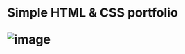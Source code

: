 <h1>Simple HTML & CSS portfolio
  
  ![image](https://user-images.githubusercontent.com/100538163/171272235-5fc122ad-64c6-4552-98bb-308b3e20bdce.png)

